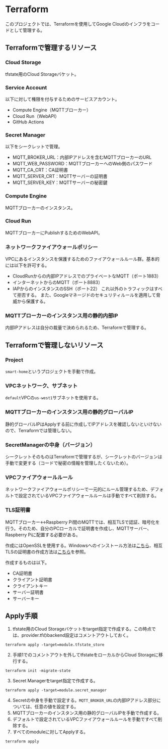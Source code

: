 # Terraform
このプロジェクトでは、Terraformを使用してGoogle Cloudのインフラをコードとして管理する。

## Terraformで管理するリソース

### Cloud Storage
tfstate用のCloud Storageバケット。

### Service Account
以下に対して権限を付与するためのサービスアカウント。
- Compute Engine（MQTTブローカー）
- Cloud Run（WebAPI）
- GitHub Actions

### Secret Manager
以下をシークレットで管理。
- MQTT_BROKER_URL：内部IPアドレスを含むMQTTブローカーのURL
- MQTT_WEB_PASSWORD：MQTTブローカーへのWeb側のパスワード
- MQTT_CA_CRT：CA証明書
- MQTT_SERVER_CRT：MQTTサーバーの証明書
- MQTT_SERVER_KEY：MQTTサーバーの秘密鍵

### Compute Engine
MQTTブローカーのインスタンス。

### Cloud Run
MQTTブローカーにPublishするためのWebAPI。

### ネットワークファイアウォールポリシー
VPCにあるインスタンスを保護するためのファイアウォールルール群。基本的には以下を許可する。
- CloudRunからの内部IPアドレスでのプライベートなMQTT（ポート1883）
- インターネットからのMQTT（ポート8883）
- IAPからのインスタンスのSSH（ポート22）
これ以外のトラフィックはすべて拒否する。
また、Googleマネージドのセキュリティルールを適用して脅威から保護する。

###  MQTTブローカーのインスタンス用の静的内部IP
内部IPアドレスは自分の裁量で決められるため、Terraformで管理する。

## Terraformで管理しないリソース
### Project
`smart-home`というプロジェクトを手動で作成。

### VPCネットワーク、サブネット
`default`VPCの`us-west1`サブネットを使用する。

### MQTTブローカーのインスタンス用の静的グローバルIP
静的グローバルIPはApplyする前に作成してIPアドレスを確認しないといけないので、Terraformでは管理しない。

### SecretManagerの中身（バージョン）
シークレットそのものはTerraformで管理するが、シークレットのバージョンは手動で変更する（コードで秘密の情報を管理したくないため）。

### VPCファイアウォールルール
ネットワークファイアウォールポリシーで一元的にルール管理するため、デフォルトで設定されているVPCファイアウォールルールは手動ですべて削除する。

### TLS証明書
MQTTブローカー↔Raspberry Pi間のMQTTでは、相互TLSで認証、暗号化を行う。そのため、自分のPCローカルで証明書を作成し、MQTTサーバー、Raspberry Piに配置する必要がある。

作成にはOpenSSLを使用する。Windowsへのインストール方法は[こちら](https://atmarkit.itmedia.co.jp/ait/articles/1601/29/news043.html)、相互TLSの証明書の作成方法は[こちら](https://zenn.dev/suzukinota14231/articles/70ed87ff1373ad)を参照。

作成するものは以下。
- CA証明書
- クライアント証明書
- クライアントキー
- サーバー証明書
- サーバーキー

## Apply手順
1. tfstate用のCloud Storageバケットをtarget指定で作成する。この時点では、provider.tfのbackend設定はコメントアウトしておく。
```
terraform apply -target=module.tfstate_store
```

2. 手順1でのコメントアウトを外してtfstateをローカルからCloud Storageに移行する。
```
terraform init -migrate-state
```

3. Secret Managerをtarget指定で作成する。
```
terraform apply -target=module.secret_manager
```

4. Secretの中身を手動で設定する。`MQTT_BROKER_URL`の内部IPアドレス部分については、任意の値を設定する。
5. MQTTブローカーのインスタンス用の静的グローバルIPを手動で作成する。
6. デフォルトで設定されているVPCファイアウォールルールを手動ですべて削除する。
7. すべてのmoduleに対してApplyする。
```
terraform apply
```
